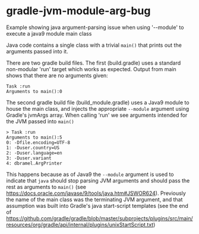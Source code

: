 # gradle-jvm-module-arg-bug
Example showing java argument-parsing issue when using '--module' to execute a java9 module main class

Java code contains a single class with a trivial `main()` that prints out the arguments passed into it.

There are two gradle build files. The first (build.gradle) uses a standard non-modular 'run' target which works as expected. Output from main shows that there are no arguments given:

```
Task :run
Arguments to main():0
```

The second gradle build file (build_module.gradle) uses a Java9 module to house the main class, and injects the appropriate `--module` argument using Gradle's jvmArgs array. When calling 'run' we see arguments intended for the JVM passed into `main()`

```
> Task :run
Arguments to main():5
0: -Dfile.encoding=UTF-8
1: -Duser.country=US
2: -Duser.language=en
3: -Duser.variant
4: dbramel.ArgPrinter
```

This happens because as of Java9 the `--module` argument is used to indicate that `java` should stop parsing JVM arguments and should pass the rest as arguments to `main()` (see https://docs.oracle.com/javase/9/tools/java.htm#JSWOR624). Previously the name of the main class was the terminating JVM argument, and that assumption was built into Gradle's java start-script templates (see the end of https://github.com/gradle/gradle/blob/master/subprojects/plugins/src/main/resources/org/gradle/api/internal/plugins/unixStartScript.txt)

